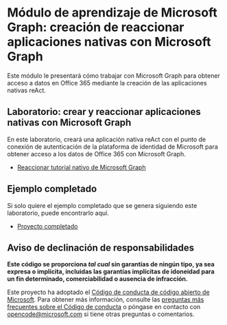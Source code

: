 # <a name="microsoft-graph-training-module---build-react-native-apps-with-microsoft-graph"></a>Módulo de aprendizaje de Microsoft Graph: creación de reaccionar aplicaciones nativas con Microsoft Graph

Este módulo le presentará cómo trabajar con Microsoft Graph para obtener acceso a datos en Office 365 mediante la creación de las aplicaciones nativas reAct.

## <a name="lab---build-react-native-apps-with-microsoft-graph"></a>Laboratorio: crear y reaccionar aplicaciones nativas con Microsoft Graph

En este laboratorio, creará una aplicación nativa reAct con el punto de conexión de autenticación de la plataforma de identidad de Microsoft para obtener acceso a los datos de Office 365 con Microsoft Graph.

- [Reaccionar tutorial nativo de Microsoft Graph](https://docs.microsoft.com/graph/tutorials/react-native)

## <a name="completed-sample"></a>Ejemplo completado

Si solo quiere el ejemplo completado que se genera siguiendo este laboratorio, puede encontrarlo aquí.

- [Proyecto completado](./demo)

## <a name="disclaimer"></a>Aviso de declinación de responsabilidades

**Este código se proporciona *tal cual* sin garantías de ningún tipo, ya sea expresa o implícita, incluidas las garantías implícitas de idoneidad para un fin determinado, comerciabilidad o ausencia de infracción.**

Este proyecto ha adoptado el [Código de conducta de código abierto de Microsoft](https://opensource.microsoft.com/codeofconduct/). Para obtener más información, consulte las [preguntas más frecuentes sobre el Código de conducta](https://opensource.microsoft.com/codeofconduct/faq/) o póngase en contacto con [opencode@microsoft.com](mailto:opencode@microsoft.com) si tiene otras preguntas o comentarios.

